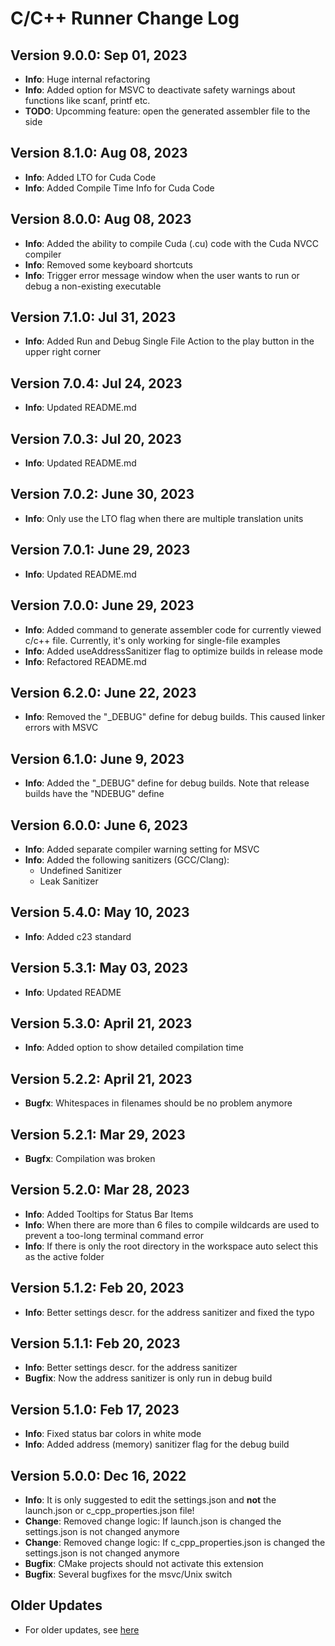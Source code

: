 # C/C++ Runner Change Log

## Version 9.0.0: Sep 01, 2023

- **Info**: Huge internal refactoring
- **Info**: Added option for MSVC to deactivate safety warnings about functions like scanf, printf etc.
- **TODO**: Upcomming feature: open the generated assembler file to the side

## Version 8.1.0: Aug 08, 2023

- **Info**: Added LTO for Cuda Code
- **Info**: Added Compile Time Info for Cuda Code

## Version 8.0.0: Aug 08, 2023

- **Info**: Added the ability to compile Cuda (.cu) code with the Cuda NVCC compiler
- **Info**: Removed some keyboard shortcuts
- **Info**: Trigger error message window when the user wants to run or debug a non-existing executable

## Version 7.1.0: Jul 31, 2023

- **Info**: Added Run and Debug Single File Action to the play button in the upper right corner

## Version 7.0.4: Jul 24, 2023

- **Info**: Updated README.md

## Version 7.0.3: Jul 20, 2023

- **Info**: Updated README.md

## Version 7.0.2: June 30, 2023

- **Info**: Only use the LTO flag when there are multiple translation units

## Version 7.0.1: June 29, 2023

- **Info**: Updated README.md

## Version 7.0.0: June 29, 2023

- **Info**: Added command to generate assembler code for currently viewed c/c++ file. Currently, it's only working for single-file examples
- **Info**: Added useAddressSanitizer flag to optimize builds in release mode
- **Info**: Refactored README.md

## Version 6.2.0: June 22, 2023

- **Info**: Removed the "_DEBUG" define for debug builds. This caused linker errors with MSVC

## Version 6.1.0: June 9, 2023

- **Info**: Added the "_DEBUG" define for debug builds. Note that release builds have the "NDEBUG" define

## Version 6.0.0: June 6, 2023

- **Info**: Added separate compiler warning setting for MSVC
- **Info**: Added the following sanitizers (GCC/Clang):
  - Undefined Sanitizer
  - Leak Sanitizer

## Version 5.4.0: May 10, 2023

- **Info**: Added c23 standard

## Version 5.3.1: May 03, 2023

- **Info**: Updated README

## Version 5.3.0: April 21, 2023

- **Info**: Added option to show detailed compilation time

## Version 5.2.2: April 21, 2023

- **Bugfx**: Whitespaces in filenames should be no problem anymore

## Version 5.2.1: Mar 29, 2023

- **Bugfx**: Compilation was broken

## Version 5.2.0: Mar 28, 2023

- **Info**: Added Tooltips for Status Bar Items
- **Info**: When there are more than 6 files to compile wildcards are used to prevent a too-long terminal command error
- **Info**: If there is only the root directory in the workspace auto select this as the active folder

## Version 5.1.2: Feb 20, 2023

- **Info**: Better settings descr. for the address sanitizer and fixed the typo

## Version 5.1.1: Feb 20, 2023

- **Info**: Better settings descr. for the address sanitizer
- **Bugfix**: Now the address sanitizer is only run in debug build

## Version 5.1.0: Feb 17, 2023

- **Info**: Fixed status bar colors in white mode
- **Info**: Added address (memory) sanitizer flag for the debug build

## Version 5.0.0: Dec 16, 2022

- **Info**: It is only suggested to edit the settings.json and **not** the launch.json or c_cpp_properties.json file!
- **Change**: Removed change logic: If launch.json is changed the settings.json is not changed anymore
- **Change**: Removed change logic: If c_cpp_properties.json is changed the settings.json is not changed anymore
- **Bugfix**: CMake projects should not activate this extension
- **Bugfix**: Several bugfixes for the msvc/Unix switch

## Older Updates

- For older updates, see [here](./CHANGELOG_OLD.md)
